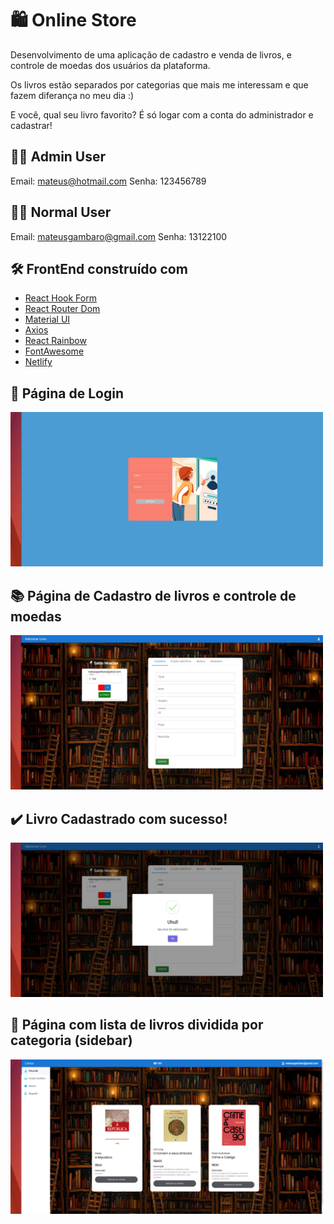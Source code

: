 
# :shopping: Online Store

Desenvolvimento de uma aplicação de cadastro e venda de livros, e controle de moedas dos usuários da plataforma.

Os livros estão separados por categorias que mais me interessam e que fazem diferança no meu dia :)

E você, qual seu livro favorito? É só logar com a conta do administrador e cadastrar!

## :man_technologist: Admin User

Email: mateus@hotmail.com
Senha: 123456789

## :curly_haired_man: Normal User

Email: mateusgambaro@gmail.com
Senha: 13122100


## 🛠️ FrontEnd construído com

* [React Hook Form](https://react-hook-form.com/) 
* [React Router Dom](https://v5.reactrouter.com/) 
* [Material UI](https://mui.com/pt/) 
* [Axios](https://axios-http.com/docs/intro)
* [React Rainbow](https://react-rainbow.io/) 
* [FontAwesome](https://fontawesome.com/)
* [Netlify](https://www.netlify.com/)


## :closed_lock_with_key: Página de Login
<img src="images/login.png" width="500px"/>

## :books: Página de Cadastro de livros e controle de moedas
<img src="images/cadastro.png" width="500px"/>

## :heavy_check_mark: Livro Cadastrado com sucesso!
<img src="images/postMessage.png" width="500px"/>

## :shopping_cart: Página com lista de livros dividida por categoria (sidebar)
<img src="images/books.png" width="500px"/>
